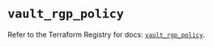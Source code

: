 # `vault_rgp_policy`

Refer to the Terraform Registry for docs: [`vault_rgp_policy`](https://registry.terraform.io/providers/hashicorp/vault/5.2.1/docs/resources/rgp_policy).
